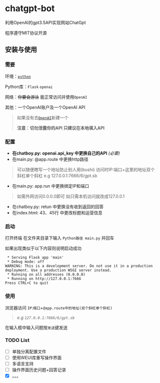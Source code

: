 # chatgpt-bot
利用OpenAI的gpt3.5API实现网站ChatGpt

程序遵守MIT协议开源

## 安装与使用
### 需要
环境：[`python`](python.org/downloads/)

Python库：`Flask` `openai`

网络：~~你要会游泳~~ 能正常访问并使用`OpenAI`

其他：一个OpenAI账户及一个OpenAI API

> 如果没有去[`OpenAI`](https://platform.openai.com/account/api-keys)新建一个
> 
> **注意：切勿泄露你的API 只建议在本地填入API**

### 配置
- **在chatboy.py: openai.api_key 中更换自己的API** *(必要)*
- 在main.py: @app.route 中更换http路径
> 可以随便瞎写一个地址防止别人用(bushi) 访问时IP:端口+这里的地址双个斜杠单个斜杠 e.g 127.0.0.1:7666/6/gpt.sb
- 在main.py: app.run 中更换绑定IP和端口
> 如需外网访问0.0.0.0即可 如只需本机访问就改成127.0.0.1
- 在chatboy.py: retun 中更换没有收到返回的回答
- 在index.html: 43、45行 中更改标题和运营信息

### 启动
打开终端 在文件夹目录下输入 `Python路径 main.py` 并回车

如果出现类似于以下内容则说明启动成功
```
 * Serving Flask app 'main'
 * Debug mode: off
WARNING: This is a development server. Do not use it in a production deployment. Use a production WSGI server instead.
 * Running on all addresses (0.0.0.0)
 * Running on http://127.0.0.1:7666
Press CTRL+C to quit
```

### 使用
浏览器访问 `IP`:`端口`+`@app.route中的地址(双个斜杠单个斜杠)`
> *e.g `127.0.0.1:7666/6/gpt.sb`*

在输入框中输入问题按`发送`键发送

### TODO List
- [ ] 单独分离配置文件
- [ ] 使用WEUI库重写操作界面
- [ ] 多语言支持
- [ ] 操作界面历史问题+回答记录
- [x] 。。。
